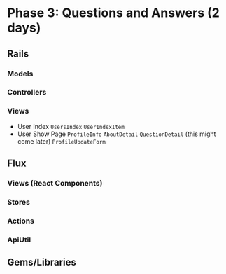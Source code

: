 # Phase 3: Questions and Answers (2 days)

## Rails

### Models


### Controllers


### Views
- User Index
  `UsersIndex`
  `UserIndexItem`
- User Show Page
  `ProfileInfo`
  `AboutDetail`
  `QuestionDetail` (this might come later)
  `ProfileUpdateForm`

## Flux
### Views (React Components)

### Stores


### Actions


### ApiUtil


## Gems/Libraries
